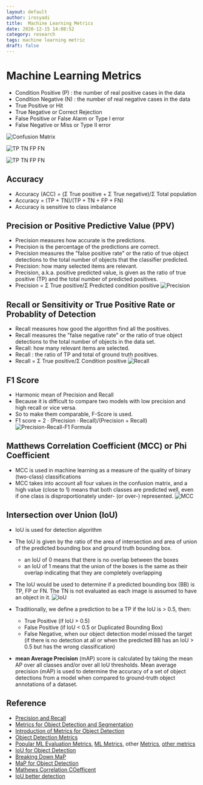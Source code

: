 ```yaml
---
layout: default
author: irosyadi
title:  Machine Learning Metrics
date: 2020-12-15 14:08:52
category: research
tags: machine learning metric
draft: false
---
```


# Machine Learning Metrics

- Condition Positive (P) : the number of real positive cases in the data
- Condition Negative (N) : the number of real negative cases in the data
- True Positive or Hit
- True Negative or  Correct Rejection
- False Positive or False Alarm or Type I error
- False Negative or Miss or Type II error

![Confusion Matrix](https://miro.medium.com/max/485/1*NKaQgX-bDP0wogSE1wRSsw.png)

![TP TN FP FN](https://miro.medium.com/max/462/1*7EYylA6XlXSGBCF77j_rOA.png)

![TP TN FP FN](https://upload.wikimedia.org/wikipedia/commons/thumb/2/26/Precisionrecall.svg/350px-Precisionrecall.svg.png)



## Accuracy
- Accuracy (ACC) = (Σ True positive + Σ True negative)/Σ Total population
- Accuracy = (TP + TN)/(TP + TN + FP + FN)
- Accuracy is sensitive to class imbalance

## Precision or Positive Predictive Value (PPV)
- Precision measures how accurate is the predictions.
- Precision is the percentage of the predictions are correct.
- Precision measures the "false positive rate" or the ratio of true object detections to the total number of objects that the classifier predicted.
- Precision: how many selected items are relevant.
- Precision, a.k.a. positive predicted value, is given as the ratio of true positive (TP) and the total number of predicted positives.
- Precision = Σ True positive/Σ Predicted condition positive
![Precision](https://miro.medium.com/max/159/1*jiqAWT_Yzi_1LRD74dz-9Q.png)

## Recall or Sensitivity or True Positive Rate or Probablity of Detection
- Recall measures how good the algorithm find all the positives.
- Recall measures the "false negative rate" or the ratio of true object detections to the total number of objects in the data set.
- Recall: how many relevant items are selected.
- Recall : the ratio of TP and total of ground truth positives.
- Recall = Σ True positive/Σ Condition positive
![Recall](https://miro.medium.com/max/185/1*ikwX1H72KPj1fUBppUWrpA.png)

## F1 Score
- Harmonic mean of Precision and Recall
- Because it is difficult to compare two models with low precision and high recall or vice versa. 
- So to make them comparable, F-Score is used.
- F1 score = 2 · (Precision · Recall)/(Precision + Recall)
![Precision-Recall-F1 Formula](https://miro.medium.com/max/534/1*EXa-_699fntpUoRjZeqAFQ.jpeg)


## Matthews Correlation Coefficient (MCC) or Phi Coefficient
- MCC is used in machine learning as a measure of the quality of binary (two-class) classifications
- MCC takes into account all four values in the confusion matrix, and a high value (close to 1) means that both classes are predicted well, even if one class is disproportionately under- (or over-) represented.
![MCC](https://miro.medium.com/max/1221/1*8E2rPn_ccOqGuPYj1gBTAg.png)

## Intersection over Union (IoU)
- IoU is used for detection algorithm
- The IoU is given by the ratio of the area of intersection and area of union of the predicted bounding box and ground truth bounding box.
    - an IoU of 0 means that there is no overlap between the boxes
    - an IoU of 1 means that the union of the boxes is the same as their overlap indicating that they are completely overlapping
- The IoU would be used to determine if a predicted bounding box (BB) is TP, FP or FN. The TN is not evaluated as each image is assumed to have an object in it.
![IoU](https://miro.medium.com/max/600/0*mWSuiTMa6WyZUmyq.png)
- Traditionally, we define a prediction to be a TP if the IoU is > 0.5, then:
    - True Positive (if IoU > 0.5)
    - False Positive (if IoU < 0.5 or Duplicated Bounding Box)
    - False Negative, when our object detection model missed the target (if there is no detection at all or when the predicted BB has an IoU > 0.5 but has the wrong classification)

- **mean Average Precision** (mAP) score is calculated by taking the mean AP over all classes and/or over all IoU thresholds. Mean average precision (mAP) is used to determine the accuracy of a set of object detections from a model when compared to ground-truth object annotations of a dataset.



## Reference
- [Precision and Recall](https://en.wikipedia.org/wiki/Precision_and_recall)
- [Metrics for Object Detection and Segmentation](https://kharshit.github.io/blog/2019/09/20/evaluation-metrics-for-object-detection-and-segmentation)
- [Introduction of Metrics for Object Detection](https://blog.zenggyu.com/en/post/2018-12-16/an-introduction-to-evaluation-metrics-for-object-detection/)
- [Object Detection Metrics](https://github.com/rafaelpadilla/Object-Detection-Metrics)
- [Popular ML Evaluation Metrics](https://rubikscode.net/2020/10/19/14-popular-machine-learning-evaluation-metrics/), [ML Metrics](https://machinelearningmastery.com/metrics-evaluate-machine-learning-algorithms-python/), other [Metrics](https://medium.com/analytics-vidhya/complete-guide-to-machine-learning-evaluation-metrics-615c2864d916), [other metrics](https://www.analyticsvidhya.com/blog/2019/08/11-important-model-evaluation-error-metrics/)
- [IoU for Object Detection](https://www.pyimagesearch.com/2016/11/07/intersection-over-union-iou-for-object-detection/)
- [Breaking Down MaP](https://towardsdatascience.com/breaking-down-mean-average-precision-map-ae462f623a52)
- [MaP for Object Detection](https://jonathan-hui.medium.com/map-mean-average-precision-for-object-detection-45c121a31173)
- [Mathews Correlation COefficent](https://towardsdatascience.com/the-best-classification-metric-youve-never-heard-of-the-matthews-correlation-coefficient-3bf50a2f3e9a)
- [IoU better detection](https://towardsdatascience.com/iou-a-better-detection-evaluation-metric-45a511185be1)